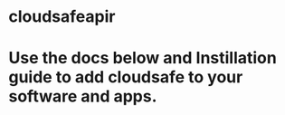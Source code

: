 # cloudsafeapir
# Use the docs below and Instillation guide to add cloudsafe to your software and apps.
